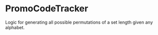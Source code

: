 # PromoCodeTracker
Logic for generating all possible permutations of a set length given any alphabet.
